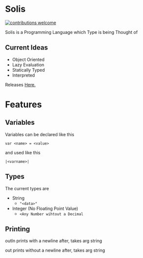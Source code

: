 # Solis #
  <a href="https://github.com/LonnonDev/Solis/issues">
    <img alt="contributions welcome" src="https://img.shields.io/badge/contributions-welcome-brightgreen.svg?style=flat">
  </a>
  
Solis is a Programming Language which Type is being Thought of
## Current Ideas ##
- Object Oriented
- Lazy Evaluation
- Statically Typed
- Interpreted

Releases [Here.](https://github.com/LonnonDev/Solis/releases)
  

# Features #
## Variables ##
Variables can be declared like this
```
var <name> = <value>
```
and used like this
```
|<varname>|
```
## Types ##
The current types are 
- String
  - ```"<data>"```
- Integer (No Floating Point Value)
  - ```<Any Number wihtout a Decimal```
## Printing ##
outln prints with a newline after, takes arg string

out prints without a newline after, takes arg string
